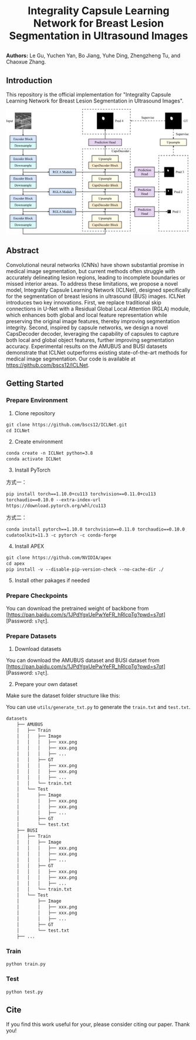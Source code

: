 # <p align=center>Integrality Capsule Learning Network for Breast Lesion Segmentation in Ultrasound Images</p>

**Authors:**
Le Gu, Yuchen Yan, Bo Jiang, Yuhe Ding, Zhengzheng Tu, and Chaoxue Zhang.

## Introduction
This repository is the official implementation for "Integrality Capsule Learning Network for Breast Lesion Segmentation in Ultrasound Images".

![image](ICLNet.png)

## Abstract
Convolutional neural networks (CNNs) have shown substantial promise in medical image segmentation, but current methods often struggle with accurately delineating lesion regions, leading to incomplete boundaries or missed interior areas. To address these limitations, we propose a novel model, Integrality Capsule Learning Network (ICLNet), designed specifically for the segmentation of breast lesions in ultrasound (BUS) images. ICLNet introduces two key innovations. First, we replace traditional skip connections in U-Net with a Residual Global Local Attention (RGLA) module, which enhances both global and local feature representation while preserving the original image features, thereby improving segmentation integrity. Second, inspired by capsule networks, we design a novel CapsDecoder decoder, leveraging the capability of capsules to capture both local and global object features, further improving segmentation accuracy. Experimental results on the AMUBUS and BUSI datasets demonstrate that ICLNet outperforms existing state-of-the-art methods for medical image segmentation. Our code is available at https://github.com/bscs12/ICLNet.

## Getting Started
### Prepare Environment
1. Clone repository
```
git clone https://github.com/bscs12/ICLNet.git
cd ICLNet
```

2. Create environment
```
conda create -n ICLNet python=3.8
conda activate ICLNet
```

3. Install PyTorch

方式一：
```
pip install torch==1.10.0+cu113 torchvision==0.11.0+cu113 torchaudio==0.10.0 --extra-index-url https://download.pytorch.org/whl/cu113
```
方式二：
```
conda install pytorch==1.10.0 torchvision==0.11.0 torchaudio==0.10.0 cudatoolkit=11.3 -c pytorch -c conda-forge
```

4. Install APEX
```
git clone https://github.com/NVIDIA/apex
cd apex
pip install -v --disable-pip-version-check --no-cache-dir ./
```

5. Install other pakages if needed

### Prepare Checkpoints
You can download the pretrained weight of backbone from [https://pan.baidu.com/s/1JPdYgxUePwYeFR_hRlcpTg?pwd=s7qt] [Password: ```s7qt```].

### Prepare Datasets

1. Download datasets

You can download the AMUBUS dataset and BUSI dataset from [https://pan.baidu.com/s/1JPdYgxUePwYeFR_hRlcpTg?pwd=s7qt] [Password: ```s7qt```].

2. Prepare your own dataset

Make sure the dataset folder structure like this:

You can use ```utils/generate_txt.py``` to generate the ```train.txt``` and ```test.txt```.
```
datasets
    ├── AMUBUS
    │   ├── Train
    │   │   ├── Image
    │   │   │   ├── xxx.png
    │   │   │   ├── xxx.png
    │   │   │   ├── ...
    │   │   ├── GT
    │   │   │   ├── xxx.png
    │   │   │   ├── xxx.png
    │   │   │   ├── ...
    │   │   └── train.txt
    │   └── Test
    │       ├── Image
    │       │   ├── xxx.png
    │       │   ├── xxx.png
    │       │   ├── ...
    │       ├── GT
    │       └── test.txt
    ├── BUSI
    │   ├── Train
    │   │   ├── Image
    │   │   │   ├── xxx.png
    │   │   │   ├── xxx.png
    │   │   │   ├── ...
    │   │   ├── GT
    │   │   │   ├── xxx.png
    │   │   │   ├── xxx.png
    │   │   │   ├── ...
    │   │   └── train.txt
    │   └── Test
    │       ├── Image
    │       │   ├── xxx.png
    │       │   ├── xxx.png
    │       │   ├── ...
    │       ├── GT
    │       └── test.txt
    ├── ...
```
### Train
```
python train.py
```
### Test
```
python test.py
```
## Cite
If you find this work useful for your, please consider citing our paper. Thank you!
